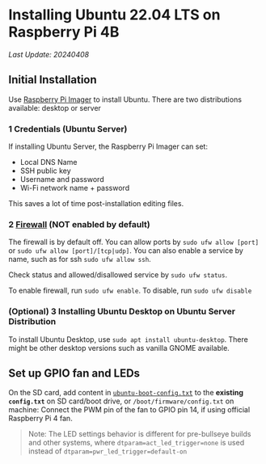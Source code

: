 # Installing Ubuntu 22.04 LTS on Raspberry Pi 4B
*Last Update: 20240408*

## Initial Installation
Use [Raspberry Pi Imager](https://www.raspberrypi.com/software/) to install Ubuntu. There are two distributions available: desktop or server

### 1 Credentials (Ubuntu Server)
If installing Ubuntu Server, the Raspberry Pi Imager can set:
 - Local DNS Name
 - SSH public key
 - Username and password
 - Wi-Fi network name + password

This saves a lot of time post-installation editing files.

### 2 [Firewall](https://help.ubuntu.com/community/UFW) (NOT enabled by default)
The firewall is by default off.
You can allow ports by `sudo ufw allow [port]` or `sudo ufw allow [port]/[tcp|udp]`.
You can also enable a service by name, such as for ssh `sudo ufw allow ssh`.

Check status and allowed/disallowed service by `sudo ufw status`.

To enable firewall, run `sudo ufw enable`. To disable, run `sudo ufw disable`

### (Optional) 3 Installing Ubuntu Desktop on Ubuntu Server Distribution
To install Ubuntu Desktop, use `sudo apt install ubuntu-desktop`. There might be other desktop versions such as vanilla GNOME available.

## Set up GPIO fan and LEDs
On the SD card, add content in [`ubuntu-boot-config.txt`](ubuntu-boot-config.txt) to the **existing `config.txt`** on SD card/boot drive, or `/boot/firmware/config.txt` on machine:
Connect the PWM pin of the fan to GPIO pin 14, if using official Raspberry Pi 4 fan.
> Note: The LED settings behavior is different for pre-bullseye builds and other systems, where `dtparam=act_led_trigger=none` is used instead of `dtparam=pwr_led_trigger=default-on`